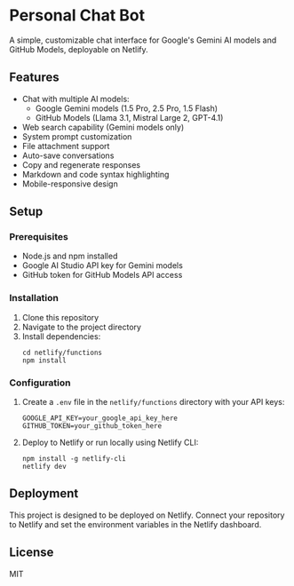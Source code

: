 # Personal Chat Bot

A simple, customizable chat interface for Google's Gemini AI models and GitHub Models, deployable on Netlify.

## Features

- Chat with multiple AI models:
  - Google Gemini models (1.5 Pro, 2.5 Pro, 1.5 Flash)
  - GitHub Models (Llama 3.1, Mistral Large 2, GPT-4.1)
- Web search capability (Gemini models only)
- System prompt customization
- File attachment support
- Auto-save conversations
- Copy and regenerate responses
- Markdown and code syntax highlighting
- Mobile-responsive design

## Setup

### Prerequisites

- Node.js and npm installed
- Google AI Studio API key for Gemini models
- GitHub token for GitHub Models API access

### Installation

1. Clone this repository
2. Navigate to the project directory
3. Install dependencies:
   ```
   cd netlify/functions
   npm install
   ```

### Configuration

1. Create a `.env` file in the `netlify/functions` directory with your API keys:
   ```
   GOOGLE_API_KEY=your_google_api_key_here
   GITHUB_TOKEN=your_github_token_here
   ```

2. Deploy to Netlify or run locally using Netlify CLI:
   ```
   npm install -g netlify-cli
   netlify dev
   ```

## Deployment

This project is designed to be deployed on Netlify. Connect your repository to Netlify and set the environment variables in the Netlify dashboard.

## License

MIT